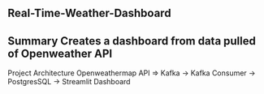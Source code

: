 Real-Time-Weather-Dashboard
----
Summary
Creates a dashboard from data pulled of Openweather API
----
Project Architecture 
Openweathermap API => Kafka -> Kafka Consumer -> PostgresSQL -> Streamlit Dashboard

